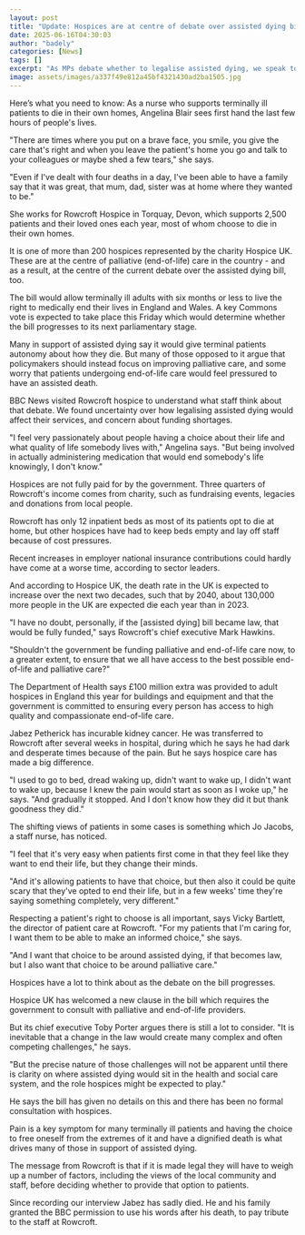 ```yaml
---
layout: post
title: "Update: Hospices are at centre of debate over assisted dying bill - what do they think?"
date: 2025-06-16T04:30:03
author: "badely"
categories: [News]
tags: []
excerpt: "As MPs debate whether to legalise assisted dying, we speak to those providing end-of-life care."
image: assets/images/a337f49e812a45bf4321430ad2ba1505.jpg
---
```


Here’s what you need to know: As a nurse who supports terminally ill patients to die in their own homes, Angelina Blair sees first hand the last few hours of people's lives.

"There are times where you put on a brave face, you smile, you give the care that's right and when you leave the patient's home you go and talk to your colleagues or maybe shed a few tears," she says.

"Even if I've dealt with four deaths in a day, I've been able to have a family say that it was great, that mum, dad, sister was at home where they wanted to be."

She works for Rowcroft Hospice in Torquay, Devon, which supports 2,500 patients and their loved ones each year, most of whom choose to die in their own homes.

It is one of more than 200 hospices represented by the charity Hospice UK. These are at the centre of palliative (end-of-life) care in the country - and as a result, at the centre of the current debate over the assisted dying bill, too.

The bill would allow terminally ill adults with six months or less to live the right to medically end their lives in England and Wales. A key Commons vote is expected to take place this Friday which would determine whether the bill progresses to its next parliamentary stage.

Many in support of assisted dying say it would give terminal patients autonomy about how they die. But many of those opposed to it argue that policymakers should instead focus on improving palliative care, and some worry that patients undergoing end-of-life care would feel pressured to have an assisted death.

BBC News visited Rowcroft hospice to understand what staff think about that debate. We found uncertainty over how legalising assisted dying would affect their services, and concern about funding shortages.

"I feel very passionately about people having a choice about their life and what quality of life somebody lives with," Angelina says. "But being involved in actually administering medication that would end somebody's life knowingly, I don't know."

Hospices are not fully paid for by the government. Three quarters of Rowcroft's income comes from charity, such as fundraising events, legacies and donations from local people.

Rowcroft has only 12 inpatient beds as most of its patients opt to die at home, but other hospices have had to keep beds empty and lay off staff because of cost pressures.

Recent increases in employer national insurance contributions could hardly have come at a worse time, according to sector leaders. 

And according to Hospice UK, the death rate in the UK is expected to increase over the next two decades, such that by 2040, about 130,000 more people in the UK are expected die each year than in 2023.

"I have no doubt, personally, if the [assisted dying] bill became law, that would be fully funded," says Rowcroft's chief executive Mark Hawkins.

"Shouldn't the government be funding palliative and end-of-life care now, to a greater extent, to ensure that we all have access to the best possible end-of-life and palliative care?"

The Department of Health says £100 million extra was provided to adult hospices in England this year for buildings and equipment and that the government is committed to ensuring every person has access to high quality and compassionate end-of-life care.

Jabez Petherick has incurable kidney cancer. He was transferred to Rowcroft after several weeks in hospital, during which he says he had dark and desperate times because of the pain. But he says hospice care has made a big difference.

"I used to go to bed, dread waking up, didn't want to wake up, I didn't want to wake up, because I knew the pain would start as soon as I woke up," he says. "And gradually it stopped. And I don't know how they did it but thank goodness they did."

The shifting views of patients in some cases is something which Jo Jacobs, a staff nurse, has noticed.

"I feel that it's very easy when patients first come in that they feel like they want to end their life, but they change their minds. 

"And it's allowing patients to have that choice, but then also it could be quite scary that they've opted to end their life, but in a few weeks' time they're saying something completely, very different."

Respecting a patient's right to choose is all important, says Vicky Bartlett, the director of patient care at Rowcroft. "For my patients that I'm caring for, I want them to be able to make an informed choice," she says.

"And I want that choice to be around assisted dying, if that becomes law, but I also want that choice to be around palliative care."

Hospices have a lot to think about as the debate on the bill progresses. 

Hospice UK has welcomed a new clause in the bill which requires the government to consult with palliative and end-of-life providers.

But its chief executive Toby Porter argues there is still a lot to consider. "It is inevitable that a change in the law would create many complex and often competing challenges," he says.

"But the precise nature of those challenges will not be apparent until there is clarity on where assisted dying would sit in the health and social care system, and the role hospices might be expected to play."

He says the bill has given no details on this and there has been no formal consultation with hospices.

Pain is a key symptom for many terminally ill patients and having the choice to free oneself from the extremes of it and have a dignified death is what drives many of those in support of assisted dying. 

The message from Rowcroft is that if it is made legal they will have to weigh up a number of factors, including the views of the local community and staff, before deciding whether to provide that option to patients.

Since recording our interview Jabez has sadly died. He and his family granted the BBC permission to use his words after his death, to pay tribute to the staff at Rowcroft.

